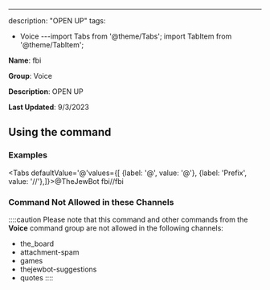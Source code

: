 ---
description: "OPEN UP"
tags:
  - Voice
---import Tabs from '@theme/Tabs';
import TabItem from '@theme/TabItem';

**Name**: fbi

**Group**: Voice

**Description**: OPEN UP

**Last Updated**: 9/3/2023

## Using the command

### Examples
<Tabs defaultValue='@'values={[ {label: '@', value: '@'}, {label: 'Prefix', value: '//'},]}><TabItem value='@'>@TheJewBot fbi</TabItem><TabItem value='//'>//fbi</TabItem></Tabs>

### Command Not Allowed in these Channels
::::caution Please note that this command and other commands from the **Voice** command group are not allowed in the following channels:
- the_board
- attachment-spam
- games
- thejewbot-suggestions
- quotes
::::